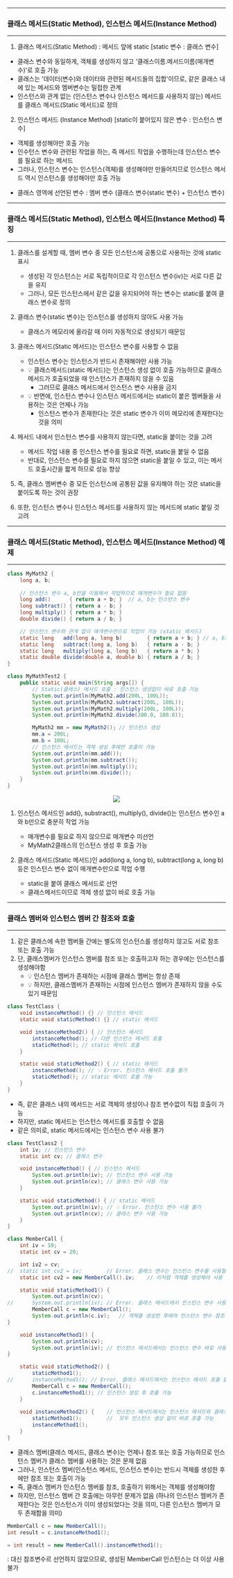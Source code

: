 -----
### 클래스 메서드(Static Method), 인스턴스 메서드(Instance Method)
-----
1. 클래스 메서드(Static Method) : 메서드 앞에 static [static 변수 : 클래스 변수]
  - 클래스 변수와 동일하게, 객체를 생성하지 않고 '클래스이름.메서드이름(매개변수)'로 호출 가능
  - 클래스는 '데이터(변수)와 데이터와 관련된 메서드들의 집합'이므로, 같은 클래스 내에 있는 메서드와 멤버변수는 밀접한 관계
  - 인스턴스와 관계 없는 (인스턴스 변수나 인스턴스 메서드를 사용하지 않는) 메서드를 클래스 메서드(Static 메서드)로 정의
    
2. 인스턴스 메서드 (Instance Method) [static이 붙어있지 않은 변수 : 인스턴스 변수]
  - 객체를 생성해야만 호출 가능
  - 인수턴스 변수와 관련된 작업을 하는, 즉 메서드 작업을 수행하는데 인스턴스 변수를 필요로 하는 메서드
  - 그러나, 인스턴스 변수는 인스턴스(객체)를 생성해야만 만들어지므로 인스턴스 메서드 역시 인스턴스를 생성해야만 호출 가능

* 클래스 영역에 선언된 변수 : 멤버 변수 (클래스 변수(static 변수) + 인스턴스 변수)

-----
### 클래스 메서드(Static Method), 인스턴스 메서드(Instance Method) 특징
-----
1. 클래스를 설계할 때, 멤버 변수 중 모든 인스턴스에 공통으로 사용하는 것에 static 표시
   - 생성된 각 인스턴스는 서로 독립적이므로 각 인스턴스 변수(iv)는 서로 다른 값을 유지
   - 그러나, 모든 인스턴스에서 같은 값을 유지되어야 하는 변수는 static를 붙여 클래스 변수로 정의
  
2. 클래스 변수(static 변수)는 인스턴스를 생성하지 않아도 사용 가능
   - 클래스가 메모리에 올라갈 때 이미 자동적으로 생성되기 때문임
  
3. 클래스 메서드(Static 메서드)는 인스턴스 변수를 사용할 수 없음
   - 인스턴스 변수는 인스턴스가 반드시 존재해야만 사용 가능
   - 💡 클래스메서드(static 메서드)는 인스턴스 생성 없이 호출 가능하므로 클래스 메서드가 호출되었을 때 인스턴스가 존재하지 않을 수 있음
     + 그러므로 클래스 메서드에서 인스턴스 변수 사용을 금지
   - 💡 반면에, 인스턴스 변수나 인스턴스 메서드에서는 static이 붙은 멤버들을 사용하는 것은 언제나 가능
     + 인스턴스 변수가 존재한다는 것은 static 변수가 이미 메모리에 존재한다는 것을 의미

4. 메서드 내에서 인스턴스 변수를 사용하지 않는다면, static을 붙이는 것을 고려
   - 메서드 작업 내용 중 인스턴스 변수를 필요로 하면, static을 붙일 수 없음
   - 반대로, 인스턴스 변수를 필요로 하지 않으면 static을 붙일 수 있고, 이는 메서드 호출시간을 짧게 하므로 성능 향상

5. 즉, 클래스 멤버변수 중 모든 인스턴스에 공통된 값을 유지해야 하는 것은 static을 붙이도록 하는 것이 권장
6. 또한, 인스턴스 변수나 인스턴스 메서드를 사용하지 않는 메서드에 static 붙일 것 고려

-----
### 클래스 메서드(Static Method), 인스턴스 메서드(Instance Method) 예제
-----
```java
class MyMath2 {
	long a, b;
	
	// 인스턴스 변수 a, b만을 이용해서 작업하므로 매개변수가 필요 없음
	long add() 	    { return a + b; }  // a, b는 인스턴스 변수
	long subtract() { return a - b; }
	long multiply() { return a * b; }
	double divide() { return a / b; }

	// 인스턴스 변수와 관계 없이 매개변수만으로 작업이 가능 (static 메서드)
	static long   add(long a, long b) 	   	 { return a + b; } // a, b는 지역 변수
	static long   subtract(long a, long b)   { return a - b; }
	static long   multiply(long a, long b)	 { return a * b; }
	static double divide(double a, double b) { return a / b; }
}

class MyMathTest2 {
	public static void main(String args[]) {
		// Static(클래스) 메서드 호출 : 인스턴스 생성없이 바로 호출 가능
		System.out.println(MyMath2.add(200L, 100L));
		System.out.println(MyMath2.subtract(200L, 100L));
		System.out.println(MyMath2.multiply(200L, 100L));
		System.out.println(MyMath2.divide(200.0, 100.0));

		MyMath2 mm = new MyMath2(); // 인스턴스 생성
		mm.a = 200L;
		mm.b = 100L;
		// 인스턴스 메서드는 객체 생성 후에만 호출이 가능
		System.out.println(mm.add());
		System.out.println(mm.subtract());
		System.out.println(mm.multiply());
		System.out.println(mm.divide());
	}
}
```
<div align="center">
<img src="https://github.com/sooyounghan/JavaScript/assets/34672301/4b5a0aaa-b1d0-45a2-abe2-ab7a7d331c95">
</div>

1. 인스턴스 메서드인 add(), substract(), multiply(), divide()는 인스턴스 변수인 a와 b만으로 충분히 작업 가능
   - 매개변수를 필요로 하지 않으므로 매개변수 미선언
   - MyMath2클래스의 인스턴스 생성 후 호출 가능

2. 클래스 메서드(Static 메서드)인 add(long a, long b), subtract(long a, long b) 등은 인스턴스 변수 없이 매개변수만으로 작업 수행
   - static을 붙여 클래스 메서드로 선언
   - 클래스메서드이므로 객체 생성 없이 바로 호출 가능

-----
### 클래스 멤버와 인스턴스 멤버 간 참조와 호출
-----
1. 같은 클래스에 속한 멤버들 간에는 별도의 인스턴스를 생성하지 않고도 서로 참조 또는 호출 가능
2. 단, 클래스멤버가 인스턴스 멤버를 참조 또는 호출하고자 하는 경우에는 인스턴스를 생성해야함
   - 💡 인스턴스 멤버가 존재하는 시점에 클래스 멤버는 항상 존재
   - 💡 하지만, 클래스멤버가 존재하는 시점에 인스턴스 멤버가 존재하지 않을 수도 있기 때문임
```java
class TestClass {
	void instanceMethod() {} // 인스턴스 메서드
	static void staticMethod() {} // static 메서드

	void instanceMethod2() { // 인스턴스 메서드
		intstanceMethod(); // 다른 인스턴스 메서드 호출
		staticMethod(); // static 메서드 호출
	}

	static void staticMethod2() { // static 메서드
		instanceMethod(); // 💡 Error. 인스턴스 메서드 호출 불가
		staticMethod(); // static 메서드 호출 가능
	}
}
```
   - 즉, 같은 클래스 내의 메서드는 서로 객체의 생성이나 참조 변수없이 직접 호출이 가능
   - 하지만, static 메서드는 인스턴스 메서드를 호출할 수 없음
   - 같은 의미로, static 메서드에서는 인스턴스 변수 사용 불가
     
```java
class TestClass2 {
	int iv; // 인스턴스 변수
	static int cv; // 클래스 변수

	void instanceMethod() { // 인스턴스 메서드
		System.out.println(iv); // 인스턴스 변수 사용 가능
		System.out.println(cv); // 클래스 변수 사용 가능
	}

	static void staticMethod() { // static 메서드
		System.out.println(iv); // 💡 Error. 인스턴스 변수 사용 불가
		System.out.println(cv); // 클래스 변수 사용 가능
	}
}
```
```java
class MemberCall {
	int iv = 10;
	static int cv = 20;

	int iv2 = cv;
//	static int cv2 = iv;		// Error. 클래스 변수는 인스턴스 변수를 사용할 수 없음
	static int cv2 = new MemberCall().iv;	 // 이처럼 객체를 생성해야 사용 가능

	static void staticMethod1() {
		System.out.println(cv);
//		System.out.println(iv); // Error. 클래스 메서드에서 인스턴스 변수 사용 불가
		MemberCall c = new MemberCall();	
		System.out.println(c.iv);   // 객체를 생성한 후에야 인스턴스 변수 참조 가능
}

	void instanceMethod1() {
		System.out.println(cv);		
		System.out.println(iv); // 인스턴스 메서드에서는 인스턴스 변수 바로 사용 가능
}

	static void staticMethod2() {
		staticMethod1();
//		instanceMethod1(); // Error. 클래스 메서드에서는 인스턴스 메서드 호출 불가
		MemberCall c = new MemberCall();
		c.instanceMethod1(); // 인스턴스 생성 후 호출 가능
 	}
	
	void instanceMethod2() {	// 인스턴스 메서드에서는 인스턴스 메서드와 클래스 메서드 가능
		staticMethod1();		//  모두 인스턴스 생성 없이 바로 호출 가능
		instanceMethod1();
	}
}
```

   - 클래스 멤버(클래스 메서드, 클래스 변수)는 언제나 참조 또는 호출 가능하므로 인스턴스 멤버가 클래스 멤버를 사용하는 것은 문제 없음
   - 그러나, 인스턴스 멤버(인스턴스 메서드, 인스턴스 변수)는 반드시 객체를 생성한 후에만 참조 또는 호출이 가능
   - 즉, 클래스 멤버가 인스턴스 멤버를 참조, 호출하기 위해서는 객체를 생성해야함
   - 하지만, 인스턴스 멤버 간 호출에는 아무런 문제가 없음 (하나의 인스턴스 멤버가 존재한다는 것은 인스턴스가 이미 생성되었다는 것을 의미, 다른 인스턴스 멤버가 모두 존재함을 의미)

```java
MemberCall c = new MemberCall();
int result = c.instanceMethod1();

= int result = new MemberCall().instanceMethod1();
```
: 대신 참조변수르 선언하지 않았으므로, 생성된 MemberCall 인스턴스는 더 이상 사용 불가
